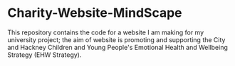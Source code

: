 # Charity-Website-MindScape
This repository contains the code for a website I am making for my university project; the aim of website is promoting and supporting the City and Hackney Children and Young People's Emotional Health and Wellbeing Strategy (EHW Strategy).
